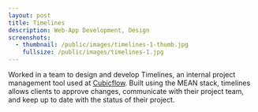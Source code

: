 ```yaml
---
layout: post
title: Timelines
description: Web-App Development, Design
screenshots:
  - thumbnail: /public/images/timelines-1-thumb.jpg
    fullsize: /public/images/timelines-1.jpg
---
```


Worked in a team to design and develop Timelines, an internal project management tool used at <a href="http://www.cubicflow.com">Cubicflow</a>. Built using the MEAN stack, timelines allows clients to approve changes, communicate with their project team, and keep up to date with the status of their project. 
